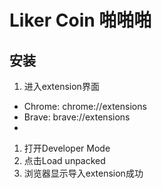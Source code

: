 # Liker Coin 啪啪啪

## 安装

1. 进入extension界面
  * Chrome: chrome://extensions
  * Brave: brave://extensions
  *
1. 打开Developer Mode
1. 点击Load unpacked
1. 浏览器显示导入extension成功
